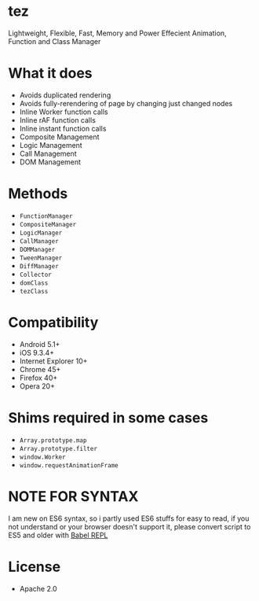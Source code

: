 # tez
Lightweight, Flexible, Fast, Memory and Power Effecient Animation, Function and Class Manager

# What it does
* Avoids duplicated rendering
* Avoids fully-rerendering of page by changing just changed nodes
* Inline Worker function calls
* Inline rAF function calls
* Inline instant function calls
* Composite Management
* Logic Management
* Call Management
* DOM Management

# Methods
* `FunctionManager`
* `CompositeManager`
* `LogicManager`
* `CallManager`
* `DOMManager`
* `TweenManager`
* `DiffManager`
* `Collector`
* `domClass`
* `tezClass`

# Compatibility
* Android 5.1+
* iOS 9.3.4+
* Internet Explorer 10+
* Chrome 45+
* Firefox 40+
* Opera 20+

# Shims required in some cases
* `Array.prototype.map`
* `Array.prototype.filter`
* `window.Worker`
* `window.requestAnimationFrame`

# NOTE FOR SYNTAX
I am new on ES6 syntax, so i partly used ES6 stuffs for easy to read, if you not understand or your browser doesn't support it, please convert script to ES5 and older with <a href="https://babeljs.io/repl/">Babel REPL</a>

# License
* Apache 2.0

